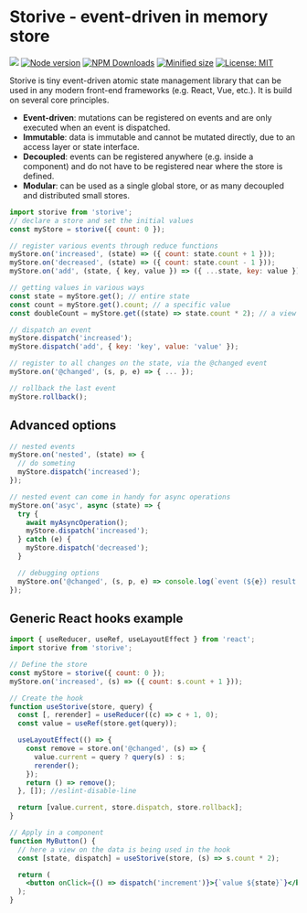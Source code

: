 # Storive - event-driven in memory store

![](https://github.com/kevtiq/storive/workflows/test/badge.svg)
[![Node version](https://img.shields.io/npm/v/storive.svg?style=flat)](https://www.npmjs.com/package/storive)
[![NPM Downloads](https://img.shields.io/npm/dm/storive.svg?style=flat)](https://www.npmjs.com/package/storive)
[![Minified size](https://img.shields.io/bundlephobia/min/storive?label=minified)](https://www.npmjs.com/package/storive)
[![License: MIT](https://img.shields.io/badge/License-MIT-yellow.svg)](https://opensource.org/licenses/MIT)

Storive is tiny event-driven atomic state management library that can be used in any modern front-end frameworks (e.g. React, Vue, etc.). It is build on several core principles.

- **Event-driven**: mutations can be registered on events and are only executed when an event is dispatched.
- **Immutable**: data is immutable and cannot be mutated directly, due to an access layer or state interface.
- **Decoupled**: events can be registered anywhere (e.g. inside a component) and do not have to be registered near where the store is defined.
- **Modular**: can be used as a single global store, or as many decoupled and distributed small stores.

```js
import storive from 'storive';
// declare a store and set the initial values
const myStore = storive({ count: 0 });

// register various events through reduce functions
myStore.on('increased', (state) => ({ count: state.count + 1 }));
myStore.on('decreased', (state) => ({ count: state.count - 1 }));
myStore.on('add', (state, { key, value }) => ({ ...state, key: value }));

// getting values in various ways
const state = myStore.get(); // entire state
const count = myStore.get().count; // a specific value
const doubleCount = myStore.get((state) => state.count * 2); // a view on the state

// dispatch an event
myStore.dispatch('increased');
myStore.dispatch('add', { key: 'key', value: 'value' });

// register to all changes on the state, via the @changed event
myStore.on('@changed', (s, p, e) => { ... });

// rollback the last event
myStore.rollback();
```

## Advanced options

```js
// nested events
myStore.on('nested', (state) => {
  // do someting
  myStore.dispatch('increased');
});

// nested event can come in handy for async operations
myStore.on('asyc', async (state) => {
  try {
    await myAsyncOperation();
    myStore.dispatch('increased');
  } catch (e) {
    myStore.dispatch('decreased');
  }

  // debugging options
  myStore.on('@changed', (s, p, e) => console.log(`event (${e}) result:`, s));
});
```

## Generic React hooks example

```jsx
import { useReducer, useRef, useLayoutEffect } from 'react';
import storive from 'storive';

// Define the store
const myStore = storive({ count: 0 });
myStore.on('increased', (s) => ({ count: s.count + 1 }));

// Create the hook
function useStorive(store, query) {
  const [, rerender] = useReducer((c) => c + 1, 0);
  const value = useRef(store.get(query));

  useLayoutEffect(() => {
    const remove = store.on('@changed', (s) => {
      value.current = query ? query(s) : s;
      rerender();
    });
    return () => remove();
  }, []); //eslint-disable-line

  return [value.current, store.dispatch, store.rollback];
}

// Apply in a component
function MyButton() {
  // here a view on the data is being used in the hook
  const [state, dispatch] = useStorive(store, (s) => s.count * 2);

  return (
    <button onClick={() => dispatch('increment')}>{`value ${state}`}</button>
  );
}
```
